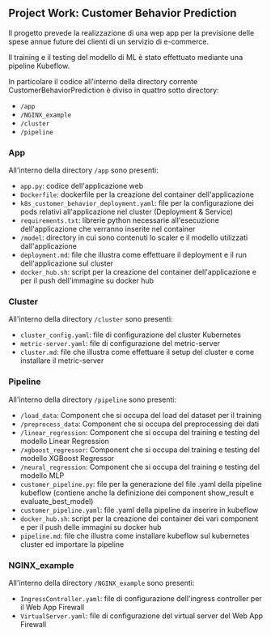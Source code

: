 <h2> Project Work: Customer Behavior Prediction</h2>

Il progetto prevede la realizzazione di una wep app per la previsione delle spese annue future dei clienti di un servizio di e-commerce.

Il training e il testing del modello di ML è stato effettuato mediante una pipeline Kubeflow.

In particolare il codice all'interno della directory corrente CustomerBehaviorPrediction è diviso in quattro sotto directory:

- `/app`
- `/NGINX_example`
- `/cluster`
- `/pipeline`

<h3> App </h3>

All'interno della directory `/app` sono presenti:

- `app.py`: codice dell'applicazione web 
- `Dockerfile`: dockerfile per la creazione del container dell'applicazione
- `k8s_customer_behavior_deployment.yaml`: file per la configurazione dei pods relativi all'applicazione nel cluster (Deployment & Service)
- `requirements.txt`: librerie python necessarie all'esecuzione dell'applicazione che verranno inserite nel container
- `/model`: directory in cui sono contenuti lo scaler e il modello utilizzati dall'applicazione
- `deployment.md`: file che illustra come effettuare il deployment e il run dell'applicazione sul cluster
- `docker_hub.sh`: script per la creazione del container dell'applicazione e per il push dell'immagine su docker hub

<h3> Cluster </h3>

All'interno della directory `/cluster` sono presenti:

- `cluster_config.yaml`: file di configurazione del cluster Kubernetes
- `metric-server.yaml`: file di configurazione del metric-server
- `cluster.md`: file che illustra come effettuare il setup del cluster e come installare il metric-server

<h3> Pipeline </h3>

All'interno della directory `/pipeline` sono presenti:

- `/load_data`: Component che si occupa del load del dataset per il training
- `/preprocess_data`: Component che si occupa del preprocessing dei dati
- `/linear_regression`: Component che si occupa del training e testing del modello Linear Regression
- `/xgboost_regressor`: Component che si occupa del training e testing del modello XGBoost Regressor
- `/neural_regression`: Component che si occupa del training e testing del modello MLP
- `customer_pipeline.py`: file per la generazione del file .yaml della pipeline kubeflow (contiene anche la definizione dei component show_result e evaluate_best_model)
- `customer_pipeline.yaml`: file .yaml della pipeline da inserire in kubeflow
- `docker_hub.sh`: script per la creazione dei container dei vari component e per il push delle immagini su docker hub
- `pipeline.md`: file che illustra come installare kubeflow sul kubernetes cluster ed importare la pipeline

<h3> NGINX_example </h3>

All'interno della directory `/NGINX_example` sono presenti:

- `IngressController.yaml`: file di configurazione dell'ingress controller per il Web App Firewall
- `VirtualServer.yaml`: file di configurazione del virtual server del Web App Firewall